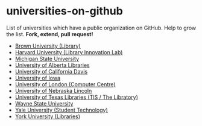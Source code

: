 universities-on-github
======================

List of universities which have a public organization on GitHub.
Help to grow the list.  **Fork, extend, pull request!**

* [Brown University (Library)](https://github.com/Brown-University-Library)
* [Harvard University (Library Innovation Lab)](https://github.com/harvard-lil)
* [Michigan State University](https://github.com/organizations/Michigan-State-University)
* [University of Alberta Libraries](https://github.com/ualbertalib)
* [University of California Davis](https://github.com/ucdavis)
* [University of Iowa](https://github.com/uiowa)
* [University of London (Computer Centre)](https://github.com/ULCC)
* [University of Nebraska Lincoln](https://github.com/unl)
* [University of Texas Libraries (TIS / The Libratory)](https://github.com/TheLibratory)
* [Wayne State University](https://github.com/waynestate)
* [Yale University (Student Technology)](https://github.com/YaleSTC)
* [York University (Libraries)](https://github.com/yorkulibraries)
